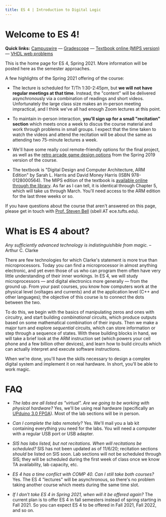 ```yaml
---
title: ES 4 | Introduction to Digital Logic
---
```


# Welcome to ES 4!

**Quick links:** [Campuswire](http://campuswire.com/c) &mdash;
[Gradescope](http://www.gradescope.com/) &mdash;
[Textbook online (MIPS version)](https://proquest.safaribooksonline.com/9780123944245) &mdash;
[VHDL web problems](http://vhdlweb.com)

This is the home page for ES 4, Spring 2021.  More information will be posted here as the semester approaches.

A few highlights of the Spring 2021 offering of the course:

* The lecture is scheduled for T/Th 1:30-2:45pm, but **we will not have regular meetings at that time**.  Instead, the "content" will be delivered asynchronously via a combination of readings and short videos.  Unfortunately the large class size makes an in-person meeting impractical, and I think we've all had enough Zoom lectures at this point.

* To maintain in-person interaction, **you'll sign up for a small "recitation" section** which meets once a week to discus the course material and work through problems in small groups.  I expect that the time taken to watch the videos and attend the recitation will be about the same as attending two 75-minute lectures a week.

* We'll have some really cool remote-friendly options for the final project, as well as the [retro arcade game design options](https://engineering.tufts.edu/news/2019/08/introduction-digital-logic-circuits) from the Spring 2019 version of the course.


* The textbook is "Digital Design and Computer Architecture, ARM Edition" by Sarah L. Harris and David Money Harris (ISBN 978-0128000564).
The MIPS edition of the textbook is [available online through the library](https://proquest.safaribooksonline.com/9780123944245).
As far as I can tell, it is identical through Chapter 5, which will take us through March.  You'll need access to the ARM edition for the last three weeks or so.

If you have questions about the course that aren't answered on this page, please get in touch with [Prof. Steven Bell](http://stevenbell.me) (sbell AT ece.tufts.edu).

# What is ES 4 about?
*Any sufficiently advanced technology is indistinguishible from magic.* &ndash; Arthur C. Clarke

There are few technologies for which Clarke's statement is more true than microprocessors.
Today you can find a microprocessor in almost anything electronic, and yet
even those of us who can program them often have very little understanding of their inner workings.
In ES 4, we will study microprocessors &mdash; and digital electronics more generally &mdash; from the ground up.
From your past courses, you know how computers work at the physical level (voltages and currents) and at the application level (C++ and other languages); the objective of this course is to connect the dots between the two.

To do this, we begin with the basics of manipulating zeros and ones with circuitry, and start building *combinational* circuits, which produce outputs based on some mathematical combination of their inputs.
Then we make a major turn and explore *sequential* circuits, which can store information or step through a sequence of states.
With these building blocks in hand, we will take a brief look at the ARM instruction set (which powers your cell phone and a few billion other devices), and learn how to build circuits which can actually interpret and execute software instructions.

When we're done, you'll have the skills necessary to design a complex digital system and implement it on real hardware.  In short, you'll be able to work magic.


# FAQ
* *The labs are all listed as "virtual".  Are we going to be working with physical hardware?*
Yes, we'll be using real hardware (specifically an [UPduino 3.0 FPGA](https://upduino.readthedocs.io/en/latest/)).  Most of the lab sections will be in person.

* *Can I complete the labs remotely?*
Yes.  We'll mail you a lab kit containing everything you need for the labs.  You will need a computer with a regular USB port or USB adapter.

* *SIS has labs listed, but not recitations.  When will recitations be scheduled?*  SIS has not been updated as of 11/6/20; recitation sections *should* be listed on SIS soon.  Lab sections will not be scheduled through SIS; they will be scheduled during the first week of class once we know TA availability, lab capacity, etc.

* *ES 4 has a time conflict with COMP 40.  Can I still take both courses?*
Yes. The ES 4 "lectures" will be asynchronous, so there's no problem taking another course which meets during the same time slot.

* *If I don't take ES 4 in Spring 2021, when will it be offered again?*
The current plan is to offer ES 4 in fall semesters instead of spring starting in Fall 2021.  So you can expect ES 4 to be offered in Fall 2021, Fall 2022, and so on.

